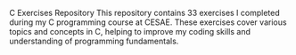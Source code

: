 C Exercises Repository
This repository contains 33 exercises I completed during my C programming course at CESAE. These exercises cover various topics and concepts in C, helping to improve my coding skills and understanding of programming fundamentals.
